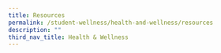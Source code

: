 ```yaml
---
title: Resources
permalink: /student-wellness/health-and-wellness/resources
description: ""
third_nav_title: Health & Wellness
---
```

